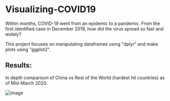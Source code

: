# Visualizing-COVID19
Within months, COVID-19 went from an epidemic to a pandemic. From the first identified case in December 2019, how did the virus spread so fast and widely?

This project focuses on manipulating dataframes using "dplyr" and make plots using "ggplot2".

## Results:

In depth comparison of China vs Rest of the World (hardest hit countries) as of Mid-March 2020.

![image]() 
